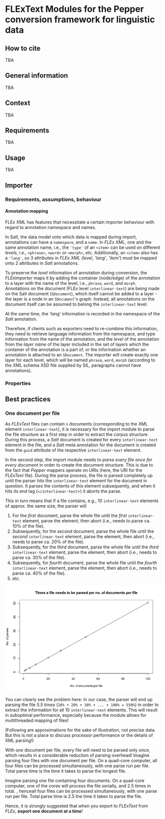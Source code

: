 # FLExText Modules for the Pepper conversion framework for linguistic data

## How to cite

TBA

## General information

TBA

## Context

TBA

## Requirements

TBA

## Usage

TBA

## Importer

### Requirements, assumptions, behaviour

#### Annotation mapping

FLEx XML has features that necessitate a certain importer behaviour with regard
to annotation namespace and names.

In *Salt*, the data model onto which data is mapped during import, annotations
can have a `namespace`, and a `name`. In *FLEx XML*, one and the same annotation
name, i.e., the `'type'` of an `<item>` can be used on different *levels*, i.e.,
`<phrase>`, `<word>` or `<morph>`, etc. Additionally, an `<item>` also has a
`'lang'`, so 3 attributes in *FLEx XML* (*level*, *'lang'*, *'item'*) must be 
mapped onto 2 attributes in *Salt* annotations.

To preserve the *level* information of annotation during conversion, the
*FLExImporter* maps it by adding the container (node/edge) of the annotation
to a layer with the name of the level, i.e., `phrase`, `word`, and `morph`.
Annotations on the document (FLEx level `interlinear-text`) are being made
on the Salt document (`SDocument`), which itself cannot be added to a layer -
the layer is a node in an `SDocument`'s graph. Instead, all annotations on the
document itself can be assumed to belong the `interlinear-text` level.

At the same time, the *'lang'* information is recorded in the namespace of the
*Salt* annotation.

Therefore, if clients such as exporters need to re-combine this information, 
they need to retrieve language information from the namespace, and type 
information from the name of the annotation, and the *level* of the annotation
from the *layer name* of the layer included in the set of layers which the 
container of the annotation is a part of, or the information whether an 
annotation is attached to an `SDocument`. The importer will create exactly one
layer for each level, which will be named `phrase`, `word`, `morph` (according 
to the XML schema XSD file supplied by SIL, paragraphs cannot have annotations).


### Properties



## Best practices

### One document per file

As *FLExText* files can contain `n` documents (corresponding to the XML element `interlinear-text`), it is necessary for the import module to parse the file structure as a first step in order to extract the corpus structure. 
During this process, a *Salt* document is created for every `interlinear-text` element in the file, and a *Salt* meta annotation for the document is created from the `guid` attribute of the respective `interlinear-text` element.

In the second step, the import module needs to *parse every file once for every document* in order to create the document structure. 
This is due to the fact that *Pepper* mappers operate on URIs (here, the URI for the *FLExText* file). 
During the parse process, the file is parsed completely up until the parser hits the `interlinear-text` element for the document in question. 
It parses the contents of this element subsequently, and when it hits its end tag (`</interlinear-text`>) it aborts the parse.

This in turn means that if a file contains, e.g., 10 `interlinear-text` elements of approx. the same size, the parser will

1. For the *first* document, parse the whole file until the *first* `interlinear-text` element, parse the element, then abort (i.e., needs to parse ca. 10% of the file).
2. Subsequently, for the *second* document, parse the whole file until the *second* `interlinear-text` element, parse the element, then abort (i.e., needs to parse ca. 20% of the file).
3. Subsequently, for the *third* document, parse the whole file until the *third* `interlinear-text` element, parse the element, then abort (i.e., needs to parse ca. 30% of the file).
4. Subsequently, for *fourth* document, parse the whole file until the *fourth* `interlinear-text` element, parse the element, then abort (i.e., needs to parse ca. 40% of the file).
5. etc.

![](doc/images/parseplot.png)

You can clearly see the problem here: 
In our case, the parser will end up parsing the file *5.5 times* (`10% + 20% + 30% + ... + 100% = 550%`) in order to extract the information for all 10 `interlinear-text` elements. 
This will result in suboptimal performance, especially because the module allows for multithreaded mapping of files!

(Following are approximations for the sake of illustration, not precise data. But this is not a place to discuss processor performance or the details of XML parsing!)

With *one* document per file, every file will need to be parsed only *once*, which results in a considerable reduction of parsing overhead! 
Imagine parsing four files with one document per file.
On a quad-core computer, all four files can be processed simultaneously, with one parse run per file. 
Total parse time is the time it takes to parse the longest file.

Imagine parsing one file containing four documents.
On a quad-core computer, one of the cores will process the file serially, and 2.5 times in total. , henceall four files can be processed simultaneously, with one parse run per file. 
Total parse time is 2.5 the time it takes to parse the file.

Hence, it is strongly suggested that when you export to *FLExText* from *FLEx*, **export one document at a time**!